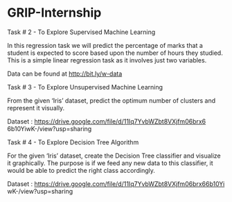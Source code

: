 # GRIP-Internship

Task # 2 - To Explore Supervised Machine Learning

In this regression task we will predict the percentage of marks that a student is expected to score based upon the number of hours they studied. 
This is a simple linear regression task as it involves just two variables.

Data can be found at http://bit.ly/w-data


Task # 3 - To Explore Unsupervised Machine Learning

From the given ‘Iris’ dataset, predict the optimum number of clusters and represent it visually.

Dataset :
https://drive.google.com/file/d/11Iq7YvbWZbt8VXjfm06brx6
6b10YiwK-/view?usp=sharing


Task # 4 - To Explore Decision Tree Algorithm

For the given ‘Iris’ dataset, create the Decision Tree classifier and visualize it graphically. The purpose is if we feed any new data to this
classifier, it would be able to predict the right class accordingly.

Dataset :
https://drive.google.com/file/d/11Iq7YvbWZbt8VXjfm06brx66b10Yi
wK-/view?usp=sharing

